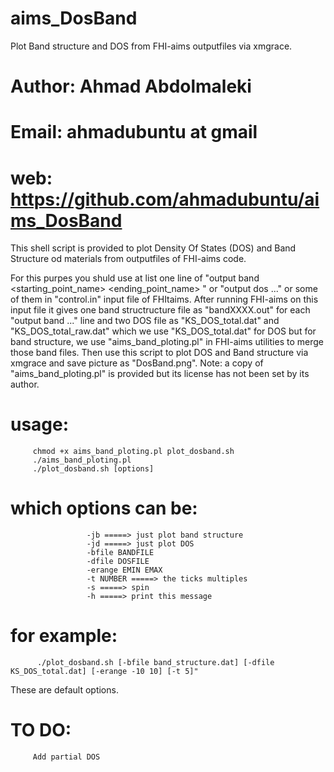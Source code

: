 # aims_DosBand
Plot Band structure and DOS from FHI-aims outputfiles via xmgrace.


#  Author: Ahmad Abdolmaleki                                                                      
#  Email: ahmadubuntu at gmail
#  web: https://github.com/ahmadubuntu/aims_DosBand 


This shell script is provided to plot Density Of States (DOS) and Band Structure od materials from outputfiles of FHI-aims code.

For this purpes you shuld use at list one line of "output band <start> <end> <npoints> <starting_point_name> <ending_point_name> " or "output dos ..." or some of them in "control.in" input file of FHItaims. After running FHI-aims on this input file it gives one band structructure file as "bandXXXX.out" for each "output band ..." line and two DOS file as "KS_DOS_total.dat" and "KS_DOS_total_raw.dat" which we use "KS_DOS_total.dat" for DOS but for band structure, we use "aims_band_ploting.pl" in FHI-aims utilities to merge those band files. Then use this script to plot DOS and Band structure via xmgrace and save picture as "DosBand.png". 
Note: a copy of "aims_band_ploting.pl" is provided but its license has not been set by its author.

#  usage:
         chmod +x aims_band_ploting.pl plot_dosband.sh
         ./aims_band_ploting.pl
         ./plot_dosband.sh [options]
#  which options can be:
                     -jb =====> just plot band structure
                     -jd =====> just plot DOS
                     -bfile BANDFILE
                     -dfile DOSFILE
                     -erange EMIN EMAX
                     -t NUMBER =====> the ticks multiples
                     -s =====> spin
                     -h =====> print this message
#  for example:
          ./plot_dosband.sh [-bfile band_structure.dat] [-dfile KS_DOS_total.dat] [-erange -10 10] [-t 5]" 
These are default options.

# TO DO:
         Add partial DOS
